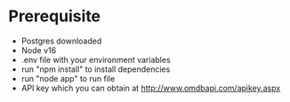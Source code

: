 Prerequisite
====================
- Postgres downloaded
- Node v16
- .env file with your environment variables
- run "npm install" to install dependencies
- run "node app" to run file
- API key which you can obtain at http://www.omdbapi.com/apikey.aspx
